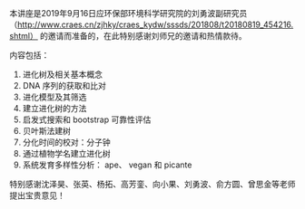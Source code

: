 本讲座是2019年9月16日应环保部环境科学研究院的刘勇波副研究员（http://www.craes.cn/zjhky/craes_kydw/sssds/201808/t20180819_454216.shtml） 的邀请而准备的，在此特别感谢刘师兄的邀请和热情款待。

内容包括：

1. 进化树及相关基本概念
2. DNA 序列的获取和比对
3. 进化模型及其筛选
4. 建立进化树的方法
5. 启发式搜索和 bootstrap 可靠性评估
6. 贝叶斯法建树
7. 分化时间的校对：分子钟
8. 通过植物学名建立进化树
9. 系统发育多样性分析： ape、 vegan 和 picante

特别感谢沈泽昊、张英、杨拓、高芳銮、向小果、刘勇波、俞方圆、曾思金等老师提出宝贵意见！
